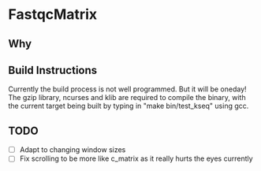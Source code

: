 # FastqcMatrix
## Why

## Build Instructions
Currently the build process is not well programmed. But it will be oneday! The gzip library, ncurses and klib are required to compile the binary, with the current target being built by typing in "make bin/test_kseq" using gcc.

## TODO
- [ ] Adapt to changing window sizes
- [ ] Fix scrolling to be more like c_matrix as it really hurts the eyes currently
